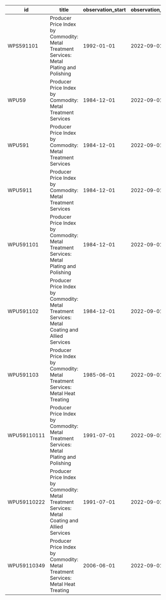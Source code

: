 | id          | title                                                                                          | observation_start   | observation_end   |
|-------------|------------------------------------------------------------------------------------------------|---------------------|-------------------|
| WPS591101   | Producer Price Index by Commodity: Metal Treatment Services: Metal Plating and Polishing       | 1992-01-01          | 2022-09-01        |
| WPU59       | Producer Price Index by Commodity: Metal Treatment Services                                    | 1984-12-01          | 2022-09-01        |
| WPU591      | Producer Price Index by Commodity: Metal Treatment Services                                    | 1984-12-01          | 2022-09-01        |
| WPU5911     | Producer Price Index by Commodity: Metal Treatment Services                                    | 1984-12-01          | 2022-09-01        |
| WPU591101   | Producer Price Index by Commodity: Metal Treatment Services: Metal Plating and Polishing       | 1984-12-01          | 2022-09-01        |
| WPU591102   | Producer Price Index by Commodity: Metal Treatment Services: Metal Coating and Allied Services | 1984-12-01          | 2022-09-01        |
| WPU591103   | Producer Price Index by Commodity: Metal Treatment Services: Metal Heat Treating               | 1985-06-01          | 2022-09-01        |
| WPU59110111 | Producer Price Index by Commodity: Metal Treatment Services: Metal Plating and Polishing       | 1991-07-01          | 2022-09-01        |
| WPU59110222 | Producer Price Index by Commodity: Metal Treatment Services: Metal Coating and Allied Services | 1991-07-01          | 2022-09-01        |
| WPU59110349 | Producer Price Index by Commodity: Metal Treatment Services: Metal Heat Treating               | 2006-06-01          | 2022-09-01        |